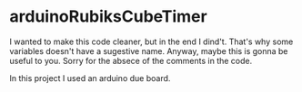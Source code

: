 # arduinoRubiksCubeTimer

I wanted to make this code cleaner, but in the end I dind't. That's why some variables doesn't have a sugestive name. Anyway, maybe this is gonna be useful to you. Sorry for the absece of the comments in the code. 

In this project I used an arduino due board.
